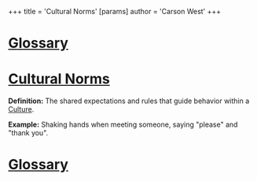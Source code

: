 +++
 title = 'Cultural Norms'
[params]
	author = 'Carson West'
+++
# [Glossary](./../glossary/)

# [Cultural Norms](./../cultural-norms/) 
**Definition:**  The shared expectations and rules that guide behavior within a [Culture](./../culture/).

**Example:**  Shaking hands when meeting someone, saying "please" and "thank you".

# [Glossary](./../glossary/)